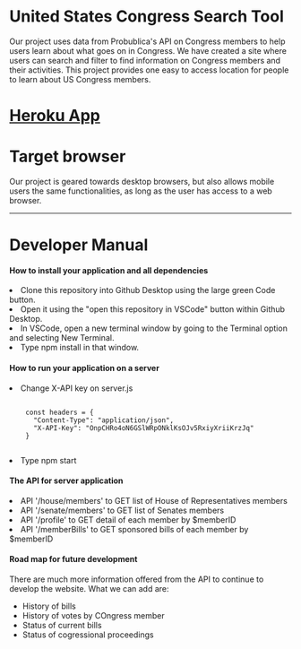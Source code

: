 # United States Congress Search Tool

Our project uses data from Probublica's API on Congress members to help users learn about what goes on in Congress. We have created a site where users can search and filter to find information on Congress members and their activities. This project provides one easy to access location for people to learn about US Congress members.

# [Heroku App](https://inst377group18projectapp.herokuapp.com/)
# Target browser
Our project is geared towards desktop browsers, but also allows mobile users the same functionalities, as long as the user has access to a web browser.

---

# Developer Manual
<h4>How to install your application and all dependencies</h4>
<li>Clone this repository into Github Desktop using the large green Code button.</li>
<li>Open it using the "open this repository in VSCode" button within Github Desktop.</li>
<li>In VSCode, open a new terminal window by going to the Terminal option and selecting New Terminal.</li>
<li>Type npm install in that window.</li>
<h4>How to run your application on a server</h4>
<li> Change X-API key on server.js 
  <p>
  <code> 
    const headers = {
      "Content-Type": "application/json",
      "X-API-Key": "OnpCHRo4oN6GSlWRpONklKsOJv5RxiyXriiKrzJq"
    }
  </code>
  </p>
</li>
<li>Type npm start </li>
<h4>The API for server application</h4>
<li>API '/house/members' to GET list of House of Representatives members</li>
<li>API '/senate/members' to GET list of Senates members</li>
<li>API '/profile' to GET detail of each member by $memberID</li>
<li>API '/memberBills' to GET sponsored bills of each member by $memberID </li>
<h4>Road map for future development</h4>
There are much more information offered from the API to continue to develop the website. What we can add are:
  <ul>
  <li>History of bills</li>
  <li>History of votes by COngress member</li>
  <li>Status of current bills</li>
  <li>Status of cogressional proceedings</li>
  </ul>



  

